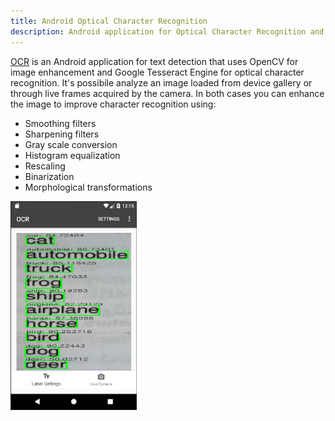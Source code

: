 ```yaml
---
title: Android Optical Character Recognition
description: Android application for Optical Character Recognition and Optical Character Verification
---
```

[OCR](https://github.com/NicoloToscani/OCR) is an Android application for text detection that uses OpenCV for image enhancement and Google Tesseract Engine for optical character recognition.
It's possibile analyze an image loaded from device gallery or through live frames acquired by the camera. In both cases you can enhance the image to improve character recognition using:
<ul>    
    <li>
        Smoothing filters
    </li>
    <li>
        Sharpening filters
    </li>
    <li>
        Gray scale conversion
    </li>
    <li>
        Histogram equalization
    </li>
    <li>
        Rescaling
    </li>
    <li>
        Binarization
    </li>
    <li>
        Morphological transformations
    </li>
</ul>

<div class="column">
   <img src="/img/image_test.png" alt="Snow" style="width:40%">
</div>
